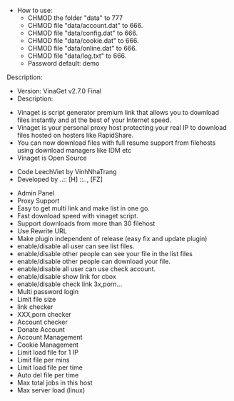- How to use:
   - CHMOD the folder "data" to 777
   - CHMOD file "data/account.dat" to 666.
   - CHMOD file "data/config.dat" to 666.
   - CHMOD file "data/cookie.dat" to 666.
   - CHMOD file "data/online.dat" to 666.
   - CHMOD file "data/log.txt" to 666.
   - Password default: demo


Description: 	
* Version: VinaGet v2.7.0 Final
* Description:
 - Vinaget is script generator premium link that allows you to download files instantly and at the best of your Internet speed.
 - Vinaget is your personal proxy host protecting your real IP to download files hosted on hosters like RapidShare.
 - You can now download files with full resume support from filehosts using download managers like IDM etc
 - Vinaget is Open Source
* Code LeechViet by VinhNhaTrang
* Developed by ..:: [H] ::.., [FZ]

- Admin Panel
- Proxy Support
- Easy to get multi link and make list in one go.
- Fast download speed with vinaget script.
- Support downloads from more than 30 filehost
- Use Rewrite URL
- Make plugin independent of release (easy fix and update plugin)
- enable/disable all user can see list files.
- enable/disable other people can see your file in the list files
- enable/disable other people can download your file.
- enable/disable all user can use check account.
- enable/disable show link for cbox
- enable/disable check link 3x,porn...
- Multi password login
- Limit file size
- link checker
- XXX,porn checker
- Account checker
- Donate Account
- Account Management
- Cookie Management
- Limit load file for 1 IP
- Limit file per mins
- Limit load file per time
- Auto del file per time
- Max total jobs in this host
- Max server load (linux)
